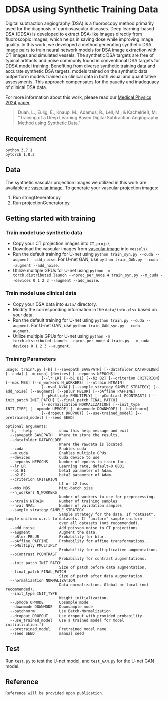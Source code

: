 # DDSA using Synthetic Training Data

Digital subtraction angiography (DSA) is a fluoroscopy method primarily used for the diagnosis of cardiovascular diseases.
Deep learning-based DSA (DDSA) is developed to extract DSA-like images directly from fluoroscopic images, which helps in saving dose while improving image quality.
In this work, we developed a method generating synthetic DSA image pairs to train neural network models for DSA image extraction with CT images and simulated vessels.
The synthetic DSA targets are free of typical artifacts and noise commonly found in conventional DSA targets for DDSA model training.
Benefiting from diverse synthetic training data and accurate synthetic DSA targets, models trained on the synthetic data outperform models trained on clinical data in both visual and quantitative assessments.
This approach compensates for the paucity and inadequacy of clinical DSA data.

For more information about this work, please read our [Medical Physics 2024 paper]()

> Duan, L., Eulig, E., Knaup, M., Adamus, R., Lell, M., & Kachelrieß, M. "Training of a Deep Learning Based Digital Subtraction Angiography Method using Synthetic Data."


## Requirement
```
python 3.7.1
pytorch 1.8.2
```

## Data

The synthetic vascular projection images we utilized in this work are available at: [vascular image](https://b2share.fz-juelich.de/records/3a652a2089ae4b84bdacc40c676e7825).
To generate your vascular projection images:  
1. Run stringGenerator.py  
2. Run projectionGenerator.py  

## Getting started with training
### Train model use synthetic data
  - Copy your CT projection images into `CT_projs\`
  - Download the vascular images from [vascular image](https://b2share.fz-juelich.de/records/3a652a2089ae4b84bdacc40c676e7825) into `vessels\`
  - Run the default training for U-net using `python train_syn.py --cuda --augment --add_noise`. For U-net GAN, use `python train_GAN.py --cuda --augment --add_noise`.
  - Utilize multiple GPUs for U-net using `python -m torch.distributed.launch --nproc_per_node 4 train_syn.py --m_cuda --devices 0 1 2 3 --augment --add_noise`.

### Train model use clinical data
  - Copy your DSA data into `data/` directory.
  - Modify the corresponding information in the `data/info.xlsx` based on your data.
  - Run the default training for U-net using `python train.py --cuda --augment`. For U-net GAN, use `python train_GAN_syn.py --cuda --augment`.
  - Utilize multiple GPUs for U-net using `python -m torch.distributed.launch --nproc_per_node 4 train.py --m_cuda --devices 0 1 2 3 --augment`.

### Training Parameters
```
usage: train*.py [-h] [--savepath SAVEPATH] [--datafolder DATAFOLDER] [--cuda] [--m_cuda] [devices] [--nepochs NEPOCHS]
                [--lr LR] [--b1 B1] [--b2 B2] [--criterion CRITERION] [--mbs MBS] [--n_workers N_WORKERS] [--ntrain NTRAIN]
                [--nval NVAL] [--sample_strategy SAMPLE_STRATEGY] [--add_noise] [--augment] [--pBlur PBLUR] [--pAffine PAFFINE]
                [--pMultiply PMULTIPLY] [--pContrast PCONTRAST] [--init_patch INIT_PATCH] [--final_patch FINAL_PATCH]
                [--normalization NORMALIZATION] [--init_type INIT_TYPE] [--upmode UPMODE] [--downmode DOWNMODE] [--batchnorm]
                [--dropout DROPOUT] [--use-trained_model] [--pretrained_model] [--seed SEED]

optional arguments:
  -h, --help            show this help message and exit
  --savepath SAVEPATH   Where to store the results.
  --datafolder DATAFOLDER
                        Where the rawdata is located.
  --cuda                Enables cuda
  --m_cuda              Enables multiple GPUs
  --devices             Cuda device to use
  --nepochs NEPOCHS     Number of epochs to train for.
  --lr LR               Learning rate, default=0.0001
  --b1 B1               beta1 parameter of Adam.
  --b2 B2               beta2 parameter of Adam.
  --criterion CRITERION
                        L1 or L2 loss
  --mbs MBS             Mini-batch size
  --n_workers N_WORKERS
                        Number of workers to use for preprocessing.
  --ntrain NTRAIN       Number of training samples
  --nval NVAL           Number of validation samples
  --sample_strategy SAMPLE_STRATEGY
                        Sample strategy for the data. If "dataset", sample uniform w.r.t to datasets. If "uniform" sample uniform
                        over all datasets (not recommended).
  --add_noise           Add poisson noise to CT projections
  --augment             Augment the data.
  --pBlur PBLUR         Probability for blur.
  --pAffine PAFFINE     Probability for affine transformations.
  --pMultiply PMULTIPLY
                        Probability for multiplicative augmentation.
  --pContrast PCONTRAST
                        Probability for contrast augmentations.
  --init_patch INIT_PATCH
                        Size of patch before data augmentation.
  --final_patch FINAL_PATCH
                        Size of patch after data augmentation.
  --normalization NORMALIZATION
                        Data normalization. Global or local (not recommended).
  --init_type INIT_TYPE
                        Weight initialization.
  --upmode UPMODE       Upsample mode
  --downmode DOWNMODE   Downsample mode
  --batchnorm           Use Batch-Normalization
  --dropout DROPOUT     Use dropout with provided probability.
  --use_trained_model   Use a trained model for model initialization.')
  --pretrained_model    Pretrained model name
  --seed SEED           manual seed
```


## Test
Run `test.py` to test the U-net model, and `test_GAN.py` for the U-net GAN model.

## Reference
```
Reference will be provided upon publication.
```
